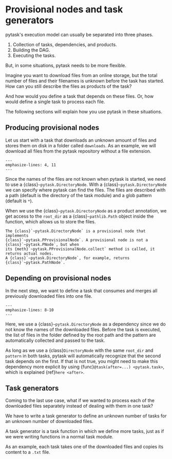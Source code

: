 # Provisional nodes and task generators

pytask's execution model can usually be separated into three phases.

1. Collection of tasks, dependencies, and products.
1. Building the DAG.
1. Executing the tasks.

But, in some situations, pytask needs to be more flexible.

Imagine you want to download files from an online storage, but the total number of files
and their filenames is unknown before the task has started. How can you still describe
the files as products of the task?

And how would you define a task that depends on these files. Or, how would define a
single task to process each file.

The following sections will explain how you use pytask in these situations.

## Producing provisional nodes

Let us start with a task that downloads an unknown amount of files and stores them on
disk in a folder called `downloads`. As an example, we will download all files from the
pytask repository without a file extension.

```{literalinclude} ../../../docs_src/how_to_guides/delayed_tasks_delayed_products.py
---
emphasize-lines: 4, 11
---
```

Since the names of the files are not known when pytask is started, we need to use a
{class}`~pytask.DirectoryNode`. With a {class}`~pytask.DirectoryNode` we can specify
where pytask can find the files. The files are described with a path (default is the
directory of the task module) and a glob pattern (default is `*`).

When we use the {class}`~pytask.DirectoryNode` as a product annotation, we get access to
the `root_dir` as a {class}`~pathlib.Path` object inside the function, which allows us
to store the files.

```{note}
The {class}`~pytask.DirectoryNode` is a provisional node that implements
{class}`~pytask.PProvisionalNode`. A provisional node is not a {class}`~pytask.PNode`, but when
its {meth}`~pytask.PProvisionalNode.collect` method is called, it returns actual nodes.
A {class}`~pytask.DirectoryNode`, for example, returns {class}`~pytask.PathNode`.
```

## Depending on provisional nodes

In the next step, we want to define a task that consumes and merges all previously
downloaded files into one file.

```{literalinclude} ../../../docs_src/how_to_guides/delayed_tasks_delayed_task.py
---
emphasize-lines: 8-10
---
```

Here, we use a {class}`~pytask.DirectoryNode` as a dependency since we do not know the
names of the downloaded files. Before the task is executed, the list of files in the
folder defined by the root path and the pattern are automatically collected and passed
to the task.

As long as we use a {class}`DirectoryNode` with the same `root_dir` and `pattern` in
both tasks, pytask will automatically recognize that the second task depends on the
first. If that is not true, you might need to make this dependency more explicit by
using {func}`@task(after=...) <pytask.task>`, which is explained {ref}`here <after>`.

## Task generators

Coming to the last use case, what if we wanted to process each of the downloaded files
separately instead of dealing with them in one task?

We have to write a task generator to define an unknown number of tasks for an unknown
number of downloaded files.

A task generator is a task function in which we define more tasks, just as if we were
writing functions in a normal task module.

As an example, each task takes one of the downloaded files and copies its content to a
`.txt` file.

```{literalinclude} ../../../docs_src/how_to_guides/delayed_tasks_task_generator.py
```
